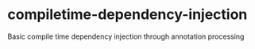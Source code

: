 # compiletime-dependency-injection
Basic compile time dependency injection through annotation processing
